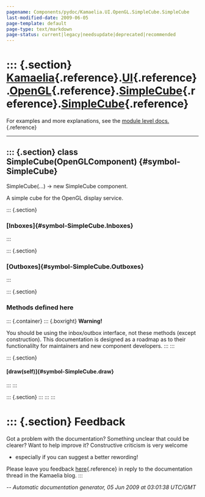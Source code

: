 ```yaml
---
pagename: Components/pydoc/Kamaelia.UI.OpenGL.SimpleCube.SimpleCube
last-modified-date: 2009-06-05
page-template: default
page-type: text/markdown
page-status: current|legacy|needsupdate|deprecated|recommended
---
```

::: {.section}
[Kamaelia](/Components/pydoc/Kamaelia.html){.reference}.[UI](/Components/pydoc/Kamaelia.UI.html){.reference}.[OpenGL](/Components/pydoc/Kamaelia.UI.OpenGL.html){.reference}.[SimpleCube](/Components/pydoc/Kamaelia.UI.OpenGL.SimpleCube.html){.reference}.[SimpleCube](/Components/pydoc/Kamaelia.UI.OpenGL.SimpleCube.SimpleCube.html){.reference}
=====================================================================================================================================================================================================================================================================================================================================================

For examples and more explanations, see the [module level
docs.](/Components/pydoc/Kamaelia.UI.OpenGL.SimpleCube.html){.reference}

------------------------------------------------------------------------

::: {.section}
class SimpleCube(OpenGLComponent) {#symbol-SimpleCube}
---------------------------------

SimpleCube(\...) -\> new SimpleCube component.

A simple cube for the OpenGL display service.

::: {.section}
### [Inboxes]{#symbol-SimpleCube.Inboxes}
:::

::: {.section}
### [Outboxes]{#symbol-SimpleCube.Outboxes}
:::

::: {.section}
### Methods defined here

::: {.container}
::: {.boxright}
**Warning!**

You should be using the inbox/outbox interface, not these methods
(except construction). This documentation is designed as a roadmap as to
their functionalilty for maintainers and new component developers.
:::
:::

::: {.section}
#### [draw(self)]{#symbol-SimpleCube.draw}
:::
:::

::: {.section}
:::
:::
:::

::: {.section}
Feedback
========

Got a problem with the documentation? Something unclear that could be
clearer? Want to help improve it? Constructive criticism is very welcome
- especially if you can suggest a better rewording!

Please leave you feedback
[here](../../../cgi-bin/blog/blog.cgi?rm=viewpost&nodeid=1142023701){.reference}
in reply to the documentation thread in the Kamaelia blog.
:::

*\-- Automatic documentation generator, 05 Jun 2009 at 03:01:38 UTC/GMT*

